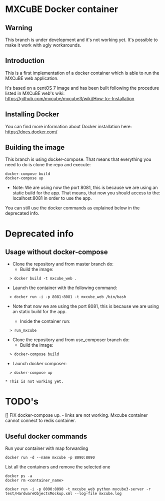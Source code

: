MXCuBE Docker container
=======================

Warning
-------
This branch is under development and it's not working yet. It's possible to make it work with ugly workarounds.

Introduction
------------
This is a first implementation of a docker container which is able to run
the MXCuBE web application.

It's based on a centOS 7 image and has been built following the procedure
listed in MXCuBE web's wiki:
 https://github.com/mxcube/mxcube3/wiki/How-to:-Installation

Installing Docker
-----------------
You can find more information about Docker installation here:
 https://docs.docker.com/

Building the image
------------------
This branch is using docker-compose. That means that everything you need to do is clone the repo and execute:
```
docker-compose build
docker-compose up
```
* Note: We are using now the port 8081, this is because we are using an static build for the app. That means, that now you should access to the: localhost:8081 in order to use the app.

You can still use the docker commands as explained below in the deprecated info.


Deprecated info
===============

Usage without docker-compose
----------------------------
* Clone the repository and from master branch do:
  - Build the image:
```
  > docker build -t mxcube_web .
```

  - Launch the container with the following command:
```
  > docker run -i -p 8081:8081 -t mxcube_web /bin/bash
```

* Note that now we are using the port 8081, this is because we are using an static build for the app.

  - Inside the container run:
```
  > run_mxcube
```

* Clone the repository and from use_composer branch do:
  - Build the image:
```
  > docker-compose build
```

  - Launch docker composer:
```
  > docker-compose up
```

    * This is not working yet.


TODO's
======
[] FIX docker-compose up.
    - links are not working. Mxcube container cannot connect to redis container.



Useful docker commands
----------------------
Run your container with map forwarding
```
docker run -d --name mxcube -p 8090:8090
```

List all the containers and remove the selected one
```
docker ps -a
docker rm <container_name>

docker run -i -p 8090:8090 -t mxcube_web python mxcube3-server -r test/HardwareObjectsMockup.xml --log-file mxcube.log
```

